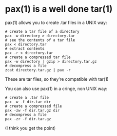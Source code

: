 # pax(1) is a well done tar(1)

pax(1) allows you to create .tar files in a UNIX way:

~~~
# create a tar file of a directory
pax -w directory > directory.tar
# see the contents of a tar file
pax < directory.tar
# extract contents
pax -r < directory.tar
# create a compressed tar file
pax -w directory | gzip > directory.tar.gz
# decompress a file
zcat directory.tar.gz | pax -r
~~~

These are tar files, so they're compatible with tar(1)

You can also use pax(1) in a cringe, non UNIX way:


~~~
# create a .tar file
pax -w -f dir.tar dir
# create a compressed file
pax -zw -f dir.tar.gz dir
# decompress a file
pax -zr -f dir.tar.gz
~~~

(I think you get the point)
